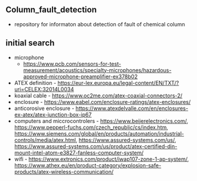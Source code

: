 ## Column_fault_detection
- repository for informaton about detection of fault of chemical column
## initial search
- microphone
  - https://www.pcb.com/sensors-for-test-measurement/acoustics/specialty-microphones/hazardous-approved-microphone-preamplifier-ex378b02
- ATEX definition - https://eur-lex.europa.eu/legal-content/EN/TXT/?uri=CELEX:32014L0034
- koaxial cable - https://www.oc2me.com/atex-coaxial-connectors-2/
- enclosure - https://www.eabel.com/enclosure-ratings/atex-enclosures/
- anticorosive enclosure - https://www.atexdelvalle.com/en/enclosures-ex-atex/atex-junction-box-ip67
- computers and miccrocontrolers - https://www.beijerelectronics.com/, https://www.pepperl-fuchs.com/czech_republic/cs/index.htm, https://www.siemens.com/global/en/products/automation/industrial-controls/media/atex.html, https://www.assured-systems.com/us/, https://www.assured-systems.com/us/product/atex-certified-din-mount-intel-atom-e3827-fanless-computer-system/
- wifi - https://www.extronics.com/product/iwap107-zone-1-ap-system/, https://www.athex.eu/en/product-category/explosion-safe-products/atex-wireless-communication/
  
